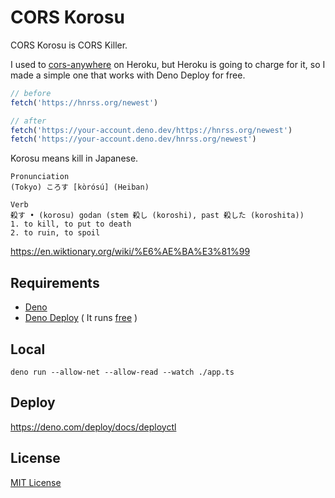 # CORS Korosu

CORS Korosu is CORS Killer.

I used to [cors-anywhere](https://github.com/Rob--W/cors-anywhere) on Heroku, but Heroku is going to charge for it, so I made a simple one that works with Deno Deploy for free.

```javascript
// before
fetch('https://hnrss.org/newest')

// after
fetch('https://your-account.deno.dev/https://hnrss.org/newest')
fetch('https://your-account.deno.dev/hnrss.org/newest')
```

Korosu means kill in Japanese.

```text
Pronunciation
(Tokyo) ころす [kòrósú] (Heiban)

Verb
殺す • (korosu) godan (stem 殺し (koroshi), past 殺した (koroshita))
1. to kill, to put to death
2. to ruin, to spoil
```

<https://en.wiktionary.org/wiki/%E6%AE%BA%E3%81%99>

## Requirements

- [Deno](https://deno.land/)
- [Deno Deploy](https://deno.com/deploy) ( It runs [free](https://deno.com/deploy/pricing) )

## Local

```shell
deno run --allow-net --allow-read --watch ./app.ts
```

## Deploy

<https://deno.com/deploy/docs/deployctl>

## License

[MIT License](https://opensource.org/licenses/MIT)
